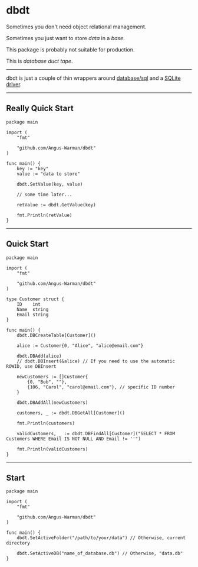 # dbdt

Sometimes you don't need object relational management.

Sometimes you just want to store _data_ in a _base_.

This package is probably not suitable for production.

This is _database duct tape_.

---

dbdt is just a couple of thin wrappers around [database/sql](https://pkg.go.dev/database/sql) and a [SQLite driver](https://github.com/mattn/go-sqlite3).

---

## Really Quick Start

```
package main

import (
	"fmt"

	"github.com/Angus-Warman/dbdt"
)

func main() {
	key := "key"
	value := "data to store"

	dbdt.SetValue(key, value)

	// some time later...

	retValue := dbdt.GetValue(key)

	fmt.Println(retValue)
}
```

---

## Quick Start

```
package main

import (
	"fmt"

	"github.com/Angus-Warman/dbdt"
)

type Customer struct {
	ID    int
	Name  string
	Email string
}

func main() {
	dbdt.DBCreateTable[Customer]()

	alice := Customer{0, "Alice", "alice@email.com"}

	dbdt.DBAdd(alice)
	// dbdt.DBInsert(&alice) // If you need to use the automatic ROWID, use DBInsert

	newCustomers := []Customer{
		{0, "Bob", ""},
		{106, "Carol", "carol@email.com"}, // specific ID number
	}

	dbdt.DBAddAll(newCustomers)

	customers, _ := dbdt.DBGetAll[Customer]()

	fmt.Println(customers)

	validCustomers, _ := dbdt.DBFindAll[Customer]("SELECT * FROM Customers WHERE Email IS NOT NULL AND Email != ''")

	fmt.Println(validCustomers)
}
```

---

## Start

```
package main

import (
	"fmt"

	"github.com/Angus-Warman/dbdt"
)

func main() {
	dbdt.SetActiveFolder("/path/to/your/data") // Otherwise, current directory

	dbdt.SetActiveDB("name_of_database.db") // Otherwise, "data.db"
}
```